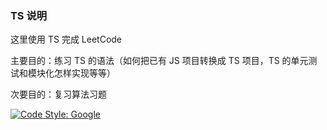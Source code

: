### TS 说明

这里使用 TS 完成 LeetCode 

主要目的：练习 TS 的语法（如何把已有 JS 项目转换成 TS 项目，TS 的单元测试和模块化怎样实现等等）

次要目的：复习算法习题

[![Code Style: Google](https://img.shields.io/badge/code%20style-google-blueviolet.svg)](https://github.com/google/gts)

